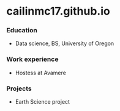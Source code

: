 # cailinmc17.github.io
### Education
- Data science, BS, University of Oregon

### Work experience
- Hostess at Avamere

### Projects
- Earth Science project

